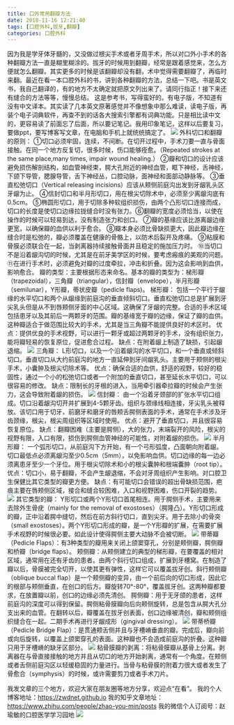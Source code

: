 ```yaml
---
title: 口外常用翻瓣方法
date: 2018-11-16 12:21:40
tags: [口腔外科,拔牙,翻瓣]
categories: 口腔外科
---
```

因为我是学牙体牙髓的，又没做过根尖手术或者牙周手术，所以对口外小手术的各种翻瓣方法一直是糊里糊涂的。拔牙的时候用到翻瓣，经常是跟着感觉来，怎么方便就怎么翻瓣。其实更多的时候是该翻瓣却没有翻，术中觉得需要翻瓣了，再临时来翻。最近在看一本口腔外科的书，讲到各种翻瓣的方法，总结一下吧。书是英文书，我自己翻译的，有的地方不太确定就把原文列出来了。请同行指正！接下来还有缝合的方法等等，慢慢总结。
这是参考书，写得蛮好的。有电子版，不知道有没有中文译本。其实读了几本英文原著感觉并不像想象中那么难读，读电子版，再装个电子词典软件，再查不到的话各大搜索引擎都有词典功能。只是相比读中文的，更容易读了前面忘了后面，所以要记笔记。我用印象笔记，这样以后要复习，要做ppt，要写博客写文章，在电脑和手机上就统统搞定了。
![](https://zymblog-1258069789.cos.ap-chengdu.myqcloud.com/blog0006-kwcyfbff/01.jpg)
外科切口和翻瓣的原则：
①切口必须牢固，连续，不间断。在切开过程中，手术刀要一直与骨面接触。在同一个地方反复切，很多时候，伤口能够痊愈。（Repeated strokes at the same place,many times, impair wound healing.）
②瓣和切口的设计应该避免损伤解剖结构，如血管神经束，腭大孔附近的神经血管，眶下神经，舌神经，下颌下导管，腮腺导管，舌下神经丛，口腔动脉，面神经和面部动静脉等。
③垂直松弛切口（Vertical releasing incisions）应该从颊侧前庭沟出发到牙龈乳头区牙龈为止。
④信封切口和半月形切口，用在根尖切除术中，必须至少离龈沟底有0.5cm。
⑤椭圆形切口，用于切除多种软组织损伤，由两个凸形切口连接而成，切口的长度是使切口边缘拉拢缝合时没有张力。⑥翻瓣的宽度必须恰当，以使在操作的时候可以轻易到达，没有制造张力和创口。
⑦瓣的基缘应该比游离龈边缘更宽，以确保瓣的血供以利于愈合。
⑧瓣本身必须比骨缺损更大，因此瓣边缘在缝合时是松弛的，瓣必须覆盖在健康的骨骼上，以防术后裂开及疼痛。
⑨粘膜和骨膜必须联合在一起，当剥离器持续接触骨面并且稳定的施加压力时。
⑩当切口不是沿着龈沟切的时候，尤其是在前牙美学区的时候，要考虑瘢痕的美观的问题。
⑪在进行手术时，必须避免对瓣的过度牵拉，冲击和折叠。因为这会影响到血供，影响愈合。
瓣的类型：主要根据形态来命名。基本的瓣的类型为：梯形瓣（trapezoidal），三角瓣（triangular），信封瓣（envelope），半月形瓣（semilunar），Y形瓣，蒂状皮瓣（pedicle flaps)。
梯形瓣：
包括一个平行于龈缘的水平切口和两个从龈缘到前庭沟的垂直倾斜切口。垂直松弛切口总是扩展到牙尖乳头但是从不到唇颊侧牙面的中心区域。这确保了牙龈的完整。合适的手术区域包括患牙以及其前后一两颗牙的范围。瓣的基缘宽于瓣的边缘，保证了瓣的血供。这种瓣适合于做范围比较大的手术，尤其是当三角瓣不能提供良好的术区时。
优点：提供优良的手术视野，可以进行一颗牙或超过两颗牙的手术，没有组织张力，能将瓣轻易的恢复原位，促进愈合过程。
缺点：在附着龈上制造了缺损，引起龈退缩。
![](https://zymblog-1258069789.cos.ap-chengdu.myqcloud.com/blog0006-kwcyfbff/02.jpg)
三角瓣：
L形切口，以及一个沿着龈沟的水平切口，和一个垂直或倾斜切口。垂直切口从大约前庭沟的地方一直延伸到牙间龈乳头。主要用于颊侧的根尖手术，小囊肿及根尖切除术等。
优点：确保合适的血供，舒适的视野，较好的稳固性，通过一个小的松弛切口或者一个附加的垂直切口，甚至延长水平切口，可以很容易的修改。
缺点：限制长的牙根的进入，当用牵引器牵拉瓣的时候会产生张力，这会导致附着龈的损伤。
![](https://zymblog-1258069789.cos.ap-chengdu.myqcloud.com/blog0006-kwcyfbff/03.jpg)
信封瓣：
由一个沿着牙颈部的扩张水平切口组成。切口沿着龈沟切开并扩展到4-5颗牙齿。组织与颈缘线相连接，牙尖乳头被释放。该切口用于切牙，前磨牙和磨牙的唇颊舌腭侧表面的手术，通常在手术涉及牙齿颈缘，根尖，根尖周组织等区域时使用。
优点：避开了垂直切口，并且很容易恢复原位。
缺点：翻瓣困难（主要是腭侧），大的张力，末端裂开的风险，根尖的视野有限，入口有限，损伤到腭侧血管神经的可能性，对附着龈的损伤。
![](https://zymblog-1258069789.cos.ap-chengdu.myqcloud.com/blog0006-kwcyfbff/04.jpg)
半月形瓣：
一个弧形切口，从前庭沟下方开始，有一个弓形弧度，凸面朝向附着龈。切口最低点必须离龈沟至少0.5cm（5mm），以免影响血供。切口边缘的每一边必须离患牙至少一个牙位。用于根尖切除术和小的根尖囊肿和根端囊肿（root tip）。优点：切口小，易于翻瓣，不会产生龈退缩，不会对牙周组织产生影响。对口腔卫生保健比其它类型的瓣更方便。
缺点：有可能切口会错误的超出骨缺损范围，疤痕主要在唇颊侧区域，接合和缝合较困难，入口和视野困难，伤口开裂的趋势。
![](https://zymblog-1258069789.cos.ap-chengdu.myqcloud.com/blog0006-kwcyfbff/05.jpg)
其它类型的瓣：
Y形切口或两个Y形切口首尾相连。用于腭侧手术，主要用来去除外生骨疣（mainly for the removal of exostoses）（腭隆凸）。Y形切口形成的瓣，正中沿着腭中缝切，然后在前方斜行切口，直到尖牙。用于去除小的骨突（small exostoses）。两个Y形切口形成的瓣，是一个Y形瓣的扩展，在需要扩展手术视野的时候很必要。如此设计使得腭侧主要大动脉不会被切断。
![](https://zymblog-1258069789.cos.ap-chengdu.myqcloud.com/blog0006-kwcyfbff/06.jpg)
带蒂瓣（Pedicle Flaps）：有3种类型的瓣用来关闭上颌窦穿孔，分别是颊侧瓣，腭侧瓣和桥瓣（bridge flaps）。
颊侧瓣：从颊侧建立的典型的梯形瓣，在要覆盖的相对区域，通常用在还有牙齿的患者。由两个斜行切口组成，扩展到牙槽窝。在制造了瓣以后，骨膜被完全切开，以使其更有弹性，这样它可以覆盖拔牙创。斜行颊侧瓣（oblique buccal flap）是一个颊侧瓣的变异，由一个前后向的切口形成，因此它的根部与颊侧垂直，在创口的后方。瓣旋转70°-80°，覆盖拔牙创。这两种瓣都要求，在放置瓣以前，创口的边缘必须先清创。
腭侧瓣：用于无牙颌的患者，这样前庭沟的深度可以得到保留。腭侧粘骨膜瓣向后向颊侧旋转，总是包含从腭大孔分支出来的血管。在翻转以后，瓣覆盖在拔牙创表面，创口边缘被清创，瓣和颊侧组织缝合在一起。二期手术再进行牙龈成形（gingival dressing）。
![](https://zymblog-1258069789.cos.ap-chengdu.myqcloud.com/blog0006-kwcyfbff/07.jpg)
带蒂桥瓣（Pedicle Bridge Flap）：是贯通颊舌侧并且与牙槽嵴垂直的瓣。完成后，瓣向前或向后旋转，以覆盖上颌窦穿孔的表面。这种瓣也不会造成前庭沟的折叠。这种瓣只用于牙槽嵴的缺牙区部分。
![](https://zymblog-1258069789.cos.ap-chengdu.myqcloud.com/blog0006-kwcyfbff/08.jpg)
粘骨膜瓣的剥离：将粘骨膜瓣从基骨上分离。剥离器在与骨直接接触的地方并且从切口的地方开始剥离，通常有一个角度。在颊侧或者舌侧前庭沟区以轻缓稳固的力量进行。当骨与粘骨膜的附着力很大或者发生了骨愈合（symphysis）的时候，或许需要剪刀或者手术刀片。

我发文章的三个地方，欢迎大家在朋友圈等地方分享，欢迎点“在看”。
我的个人博客地址：https://zwdnet.github.io
我的知乎文章地址： https://www.zhihu.com/people/zhao-you-min/posts
我的微信个人订阅号：赵瑜敏的口腔医学学习园地
![](https://zymblog-1258069789.cos.ap-chengdu.myqcloud.com/other/wx.jpg)


